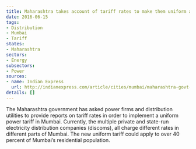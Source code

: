 ```yaml
---
title: Maharashtra takes account of tariff rates to make them uniform across Mumbai
date: 2016-06-15
tags:
- Distribution
- Mumbai
- Tariff
states:
- Maharashtra
sectors:
- Energy
subsectors:
- Power
sources:
- name: Indian Express
  url: http://indianexpress.com/article/cities/mumbai/maharashtra-govt-electricity-power-tarrif-plan-best-merc-2844243/
details: []
---
```


The Maharashtra government has asked power firms and distribution utilities to provide reports on tariff rates in order to implement a uniform power tariff in Mumbai. Currently, the multiple private and state-run electricity distribution companies (discoms), all charge different rates in different parts of Mumbai. The new uniform tariff could apply to over 40 percent of Mumbai’s residential population.
